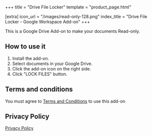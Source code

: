 +++
title = "Drive File Locker"
template = "product_page.html"

[extra]
icon_url = "/images/read-only-128.png"
index_title = "Drive File Locker - Google Workspace Add-on"
+++

This is a Google Drive Add-on to make your documents Read-only.

## How to use it

1. Install the add-on.
2. Select documents in your Google Drive.
3. Click the add-on icon on the right side.
4. Click "LOCK FILES" button.

## Terms and conditions

You must agree to [Terms and Conditions](/terms-and-conditions) to use this add-on

## Privacy Policy

[Privacy Policy](/privacy-policy)
